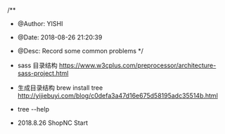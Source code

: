 
/** 
 * @Author: YISHI 
 * @Date:   2018-08-26 21:20:39 
 * @Desc:   Record some common problems
 */


* sass 目录结构 https://www.w3cplus.com/preprocessor/architecture-sass-project.html

* 生成目录结构 brew install tree http://yijiebuyi.com/blog/c0defa3a47d16e675d58195adc35514b.html
* tree --help

* 2018.8.26 ShopNC Start
